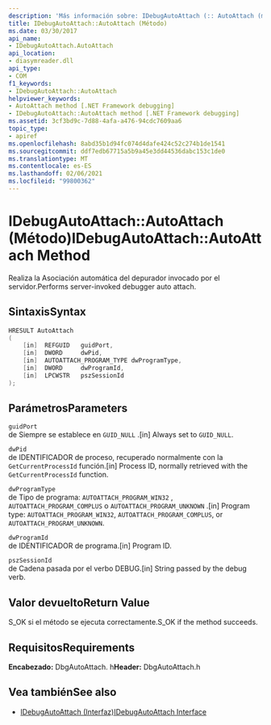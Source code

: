 ```yaml
---
description: 'Más información sobre: IDebugAutoAttach (:: AutoAttach (método)'
title: IDebugAutoAttach::AutoAttach (Método)
ms.date: 03/30/2017
api_name:
- IDebugAutoAttach.AutoAttach
api_location:
- diasymreader.dll
api_type:
- COM
f1_keywords:
- IDebugAutoAttach::AutoAttach
helpviewer_keywords:
- AutoAttach method [.NET Framework debugging]
- IDebugAutoAttach::AutoAttach method [.NET Framework debugging]
ms.assetid: 3cf3bd9c-7d88-4afa-a476-94cdc7609aa6
topic_type:
- apiref
ms.openlocfilehash: 8abd35b1d94fc074d4dafe424c52c274b1de1541
ms.sourcegitcommit: ddf7edb67715a5b9a45e3dd44536dabc153c1de0
ms.translationtype: MT
ms.contentlocale: es-ES
ms.lasthandoff: 02/06/2021
ms.locfileid: "99800362"
---
```

# <a name="idebugautoattachautoattach-method"></a><span data-ttu-id="f1284-103">IDebugAutoAttach::AutoAttach (Método)</span><span class="sxs-lookup"><span data-stu-id="f1284-103">IDebugAutoAttach::AutoAttach Method</span></span>

<span data-ttu-id="f1284-104">Realiza la Asociación automática del depurador invocado por el servidor.</span><span class="sxs-lookup"><span data-stu-id="f1284-104">Performs server-invoked debugger auto attach.</span></span>  
  
## <a name="syntax"></a><span data-ttu-id="f1284-105">Sintaxis</span><span class="sxs-lookup"><span data-stu-id="f1284-105">Syntax</span></span>  
  
```cpp  
HRESULT AutoAttach  
(  
    [in]  REFGUID   guidPort,  
    [in]  DWORD     dwPid,  
    [in]  AUTOATTACH_PROGRAM_TYPE dwProgramType,  
    [in]  DWORD     dwProgramId,  
    [in]  LPCWSTR   pszSessionId  
);  
```  
  
## <a name="parameters"></a><span data-ttu-id="f1284-106">Parámetros</span><span class="sxs-lookup"><span data-stu-id="f1284-106">Parameters</span></span>  

 `guidPort`  
 <span data-ttu-id="f1284-107">de Siempre se establece en `GUID_NULL` .</span><span class="sxs-lookup"><span data-stu-id="f1284-107">[in] Always set to `GUID_NULL`.</span></span>  
  
 `dwPid`  
 <span data-ttu-id="f1284-108">de IDENTIFICADOR de proceso, recuperado normalmente con la `GetCurrentProcessId` función.</span><span class="sxs-lookup"><span data-stu-id="f1284-108">[in] Process ID, normally retrieved with the `GetCurrentProcessId` function.</span></span>  
  
 `dwProgramType`  
 <span data-ttu-id="f1284-109">de Tipo de programa: `AUTOATTACH_PROGRAM_WIN32` , `AUTOATTACH_PROGRAM_COMPLUS` o `AUTOATTACH_PROGRAM_UNKNOWN` .</span><span class="sxs-lookup"><span data-stu-id="f1284-109">[in] Program type: `AUTOATTACH_PROGRAM_WIN32`, `AUTOATTACH_PROGRAM_COMPLUS`, or `AUTOATTACH_PROGRAM_UNKNOWN`.</span></span>  
  
 `dwProgramId`  
 <span data-ttu-id="f1284-110">de IDENTIFICADOR de programa.</span><span class="sxs-lookup"><span data-stu-id="f1284-110">[in] Program ID.</span></span>  
  
 `pszSessionId`  
 <span data-ttu-id="f1284-111">de Cadena pasada por el verbo DEBUG.</span><span class="sxs-lookup"><span data-stu-id="f1284-111">[in] String passed by the debug verb.</span></span>  
  
## <a name="return-value"></a><span data-ttu-id="f1284-112">Valor devuelto</span><span class="sxs-lookup"><span data-stu-id="f1284-112">Return Value</span></span>  

 <span data-ttu-id="f1284-113">S_OK si el método se ejecuta correctamente.</span><span class="sxs-lookup"><span data-stu-id="f1284-113">S_OK if the method succeeds.</span></span>  
  
## <a name="requirements"></a><span data-ttu-id="f1284-114">Requisitos</span><span class="sxs-lookup"><span data-stu-id="f1284-114">Requirements</span></span>  

 <span data-ttu-id="f1284-115">**Encabezado:** DbgAutoAttach. h</span><span class="sxs-lookup"><span data-stu-id="f1284-115">**Header:** DbgAutoAttach.h</span></span>  
  
## <a name="see-also"></a><span data-ttu-id="f1284-116">Vea también</span><span class="sxs-lookup"><span data-stu-id="f1284-116">See also</span></span>

- [<span data-ttu-id="f1284-117">IDebugAutoAttach (Interfaz)</span><span class="sxs-lookup"><span data-stu-id="f1284-117">IDebugAutoAttach Interface</span></span>](idebugautoattach-interface.md)
